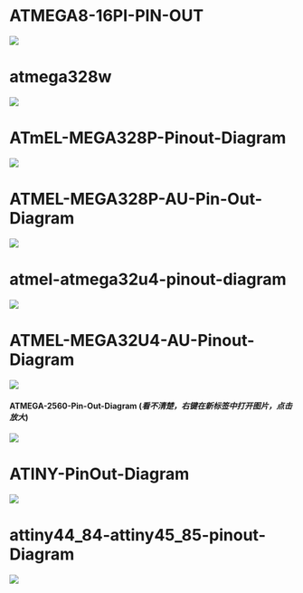 # ATMEGA8-16PI-PIN-OUT

![](../images/useful/ATMEGA8-16PI-PIN-OUT.jpg)

# atmega328w

![](../images/useful/atmega328w.png)

# ATmEL-MEGA328P-Pinout-Diagram

![](../images/useful/ATmEL-MEGA328P-Pinout-Diagram.png)

# ATMEL-MEGA328P-AU-Pin-Out-Diagram

![](../images/useful/ATMEL-MEGA328P-AU-Pin-Out-Diagram.png)

# atmel-atmega32u4-pinout-diagram

![](../images/useful/atmel-atmega32u4-pinout-diagram.png)

# ATMEL-MEGA32U4-AU-Pinout-Diagram

![](../images/useful/ATMEL-MEGA32U4-AU-Pinout-Diagram.png)

#### ATMEGA-2560-Pin-Out-Diagram (*看不清楚，右键在新标签中打开图片，点击放大*)

![](../images/useful/ATMEGA-2560-Pin-Out-Diagram.png)

# ATINY-PinOut-Diagram

![](../images/useful/ATINY-PinOut-Diagram.png)

# attiny44_84-attiny45_85-pinout-Diagram

![](../images/useful/attiny44_84-attiny45_85-pinout-Diagram.jpg)

